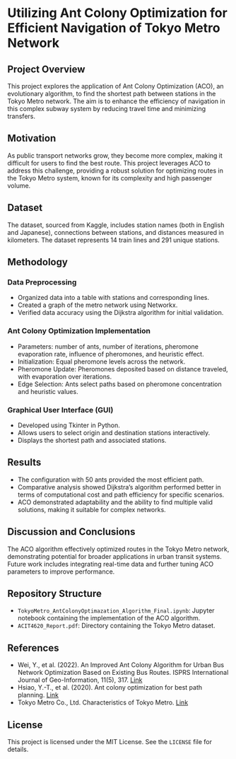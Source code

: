 # Utilizing Ant Colony Optimization for Efficient Navigation of Tokyo Metro Network

## Project Overview

This project explores the application of Ant Colony Optimization (ACO), an evolutionary algorithm, to find the shortest path between stations in the Tokyo Metro network. The aim is to enhance the efficiency of navigation in this complex subway system by reducing travel time and minimizing transfers.

## Motivation

As public transport networks grow, they become more complex, making it difficult for users to find the best route. This project leverages ACO to address this challenge, providing a robust solution for optimizing routes in the Tokyo Metro system, known for its complexity and high passenger volume.

## Dataset

The dataset, sourced from Kaggle, includes station names (both in English and Japanese), connections between stations, and distances measured in kilometers. The dataset represents 14 train lines and 291 unique stations.

## Methodology

### Data Preprocessing

- Organized data into a table with stations and corresponding lines.
- Created a graph of the metro network using Networkx.
- Verified data accuracy using the Dijkstra algorithm for initial validation.

### Ant Colony Optimization Implementation

- Parameters: number of ants, number of iterations, pheromone evaporation rate, influence of pheromones, and heuristic effect.
- Initialization: Equal pheromone levels across the network.
- Pheromone Update: Pheromones deposited based on distance traveled, with evaporation over iterations.
- Edge Selection: Ants select paths based on pheromone concentration and heuristic values.

### Graphical User Interface (GUI)

- Developed using Tkinter in Python.
- Allows users to select origin and destination stations interactively.
- Displays the shortest path and associated stations.

## Results

- The configuration with 50 ants provided the most efficient path.
- Comparative analysis showed Dijkstra’s algorithm performed better in terms of computational cost and path efficiency for specific scenarios.
- ACO demonstrated adaptability and the ability to find multiple valid solutions, making it suitable for complex networks.

## Discussion and Conclusions

The ACO algorithm effectively optimized routes in the Tokyo Metro network, demonstrating potential for broader applications in urban transit systems. Future work includes integrating real-time data and further tuning ACO parameters to improve performance.

## Repository Structure

- `TokyoMetro_AntColonyOptimazation_Algorithm_Final.ipynb`: Jupyter notebook containing the implementation of the ACO algorithm.
- `ACIT4620_Report.pdf`: Directory containing the Tokyo Metro dataset.
  

## References

- Wei, Y., et al. (2022). An Improved Ant Colony Algorithm for Urban Bus Network Optimization Based on Existing Bus Routes. ISPRS International Journal of Geo-Information, 11(5), 317. [Link](http://dx.doi.org/10.3390/ijgi11050317)
- Hsiao, Y.-T., et al. (2020). Ant colony optimization for best path planning. [Link](https://www.researchgate.net/publication/4135314_Ant_colony_optimization_for_best_path_planning)
- Tokyo Metro Co., Ltd. Characteristics of Tokyo Metro. [Link](https://www.metro-ad.co.jp/en/characteristic/)

## License

This project is licensed under the MIT License. See the `LICENSE` file for details.
